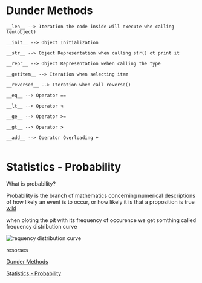 # Dunder Methods

```
__len__ --> Iteration the code inside will execute whe calling len(object)

__init__ --> Object Initialization

__str__ --> Object Representation when calling str() ot print it

__repr__ --> Object Representation wehen calling the type 

__getitem__ --> Iteration when selecting item

__reversed__ --> Iteration when call reverse()

__eq__ --> Operator ==

__lt__ --> Operator <

__ge__ --> Operator >=

__gt__ --> Operator >

__add__ --> Operator Overloading +


```

# Statistics - Probability

What is probability? 

Probability is the branch of mathematics concerning numerical descriptions of how likely an event is to occur, or how likely it is that a proposition is true [wiki](https://en.wikipedia.org/wiki/Probability)


when ploting the pit with its frequency of occurence we get somthing called frequency distribution curve

![requency distribution curve](https://i.imgur.com/3vDS2Au.png)






resorses 

[Dunder Methods](https://dbader.org/blog/python-dunder-methods)

[Statistics - Probability](https://www.dataquest.io/blog/basic-statistics-in-python-probability/)